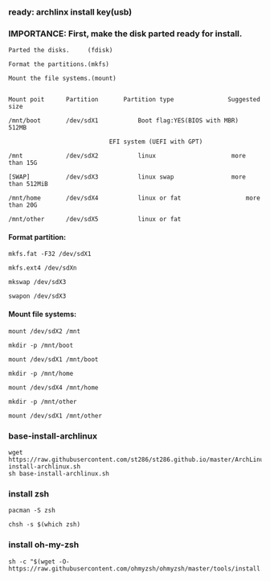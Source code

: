 ### ready: archlinx install key(usb)

### IMPORTANCE: First, make the disk parted ready for install. 


	Parted the disks.     (fdisk)
  
	Format the partitions.(mkfs)
  
	Mount the file systems.(mount)
  

	Mount poit	    Partition		Partition type			     Suggested size

	/mnt/boot	    /dev/sdX1	      	Boot flag:YES(BIOS with MBR)	     512MB
  
				                EFI system (UEFI with GPT)
                                  
	/mnt		    /dev/sdX2	      	linux 				      more than 15G
  
	[SWAP]		    /dev/sdX3	     	linux swap			      more than 512MiB
  
	/mnt/home	    /dev/sdX4	     	linux or fat			      more than 20G
  
	/mnt/other	    /dev/sdX5	    	linux or fat		


#### Format partition:

	mkfs.fat -F32 /dev/sdX1
  
	mkfs.ext4 /dev/sdXn
  
	mkswap /dev/sdX3
  
	swapon /dev/sdX3
  
#### Mount file systems:

	mount /dev/sdX2 /mnt
  
	mkdir -p /mnt/boot
  
	mount /dev/sdX1 /mnt/boot
  
	mkdir -p /mnt/home
  
	mount /dev/sdX4 /mnt/home
  
	mkdir -p /mnt/other
  
	mount /dev/sdX1 /mnt/other
  
  
### base-install-archlinux

	wget https://raw.githubusercontent.com/st286/st286.github.io/master/ArchLinux/base-install-archlinux.sh
	sh base-install-archlinux.sh


### install zsh

	pacman -S zsh
  
  	chsh -s $(which zsh)

### install oh-my-zsh

	sh -c "$(wget -O- https://raw.githubusercontent.com/ohmyzsh/ohmyzsh/master/tools/install.sh)"
